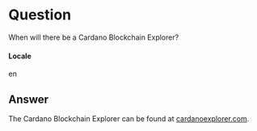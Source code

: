 # Question
When will there be a Cardano Blockchain Explorer?
#### Locale
en
## Answer
The Cardano Blockchain Explorer can be found at [cardanoexplorer.com](https://cardanoexplorer.com/).